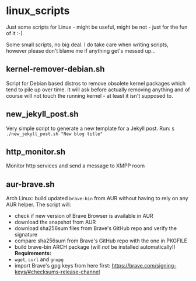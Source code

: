 # linux_scripts
Just some scripts for Linux - might be useful, might be not - just for the fun of it :-)

Some small scripts, no big deal.
I do take care when writing scripts, however please don't blame me if anything get's messed up...


## kernel-remover-debian.sh
Script for Debian based distros to remove obsolete kernel packages which tend to pile up over time. It will ask before actually removing anything and of course will not touch the running kernel - at least it isn't supposed to.

## new_jekyll_post.sh
Very simple script to generate a new template for a Jekyll post. Run: `$ ./new_jekyll_post.sh "New blog title"`

## http_monitor.sh
Monitor http services and send a message to XMPP room

## aur-brave.sh
Arch Linux: build updated `brave-bin` from AUR without having to rely on any AUR helper. The script will:
- check if new version of Brave Browser is available in AUR
- download the snapshot from AUR
- download sha256sum files from Brave's GitHub repo and verify the signature
- compare sha256sum from Brave's GitHub repo with the one in PKGFILE
- build brave-bin ARCH package (will *not* be installed automatically!)
**Requirements:**
- `wget`, `curl` and `gnupg`
- import Brave's gpg keys from here first: https://brave.com/signing-keys/#checksums-release-channel
